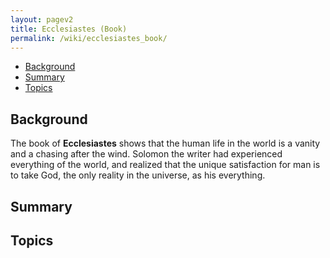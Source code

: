 ```yaml
---
layout: pagev2
title: Ecclesiastes (Book)
permalink: /wiki/ecclesiastes_book/
---
```

- [Background](#background)
- [Summary](#summary)
- [Topics](#topics)

## Background

The book of **Ecclesiastes** shows that the human life in the world is a vanity and a chasing after the wind. Solomon the writer had experienced everything of the world, and realized that the unique satisfaction for man is to take God, the only reality in the universe, as his everything.

## Summary

## Topics
